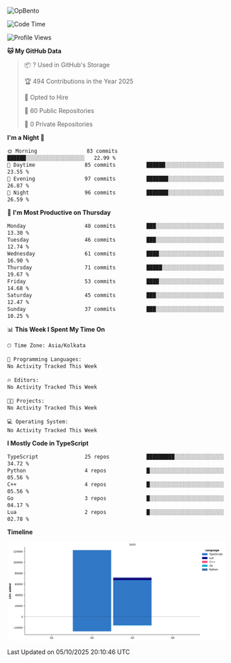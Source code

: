 ![OpBento](https://firebasestorage.googleapis.com/v0/b/smartkaksha-fe32c.appspot.com/o/opbento%2Fparthkapoor-dev3db8f.png?alt=media)

<!--START_SECTION:waka-->
![Code Time](http://img.shields.io/badge/Code%20Time-0%20secs-blue)

![Profile Views](http://img.shields.io/badge/Profile%20Views-1-blue)

**🐱 My GitHub Data** 

> 📦 ? Used in GitHub's Storage 
 > 
> 🏆 494 Contributions in the Year 2025
 > 
> 💼 Opted to Hire
 > 
> 📜 60 Public Repositories 
 > 
> 🔑 0 Private Repositories 
 > 
**I'm a Night 🦉** 

```text
🌞 Morning                83 commits          ██████░░░░░░░░░░░░░░░░░░░   22.99 % 
🌆 Daytime                85 commits          ██████░░░░░░░░░░░░░░░░░░░   23.55 % 
🌃 Evening                97 commits          ███████░░░░░░░░░░░░░░░░░░   26.87 % 
🌙 Night                  96 commits          ███████░░░░░░░░░░░░░░░░░░   26.59 % 
```
📅 **I'm Most Productive on Thursday** 

```text
Monday                   48 commits          ███░░░░░░░░░░░░░░░░░░░░░░   13.30 % 
Tuesday                  46 commits          ███░░░░░░░░░░░░░░░░░░░░░░   12.74 % 
Wednesday                61 commits          ████░░░░░░░░░░░░░░░░░░░░░   16.90 % 
Thursday                 71 commits          █████░░░░░░░░░░░░░░░░░░░░   19.67 % 
Friday                   53 commits          ████░░░░░░░░░░░░░░░░░░░░░   14.68 % 
Saturday                 45 commits          ███░░░░░░░░░░░░░░░░░░░░░░   12.47 % 
Sunday                   37 commits          ███░░░░░░░░░░░░░░░░░░░░░░   10.25 % 
```


📊 **This Week I Spent My Time On** 

```text
🕑︎ Time Zone: Asia/Kolkata

💬 Programming Languages: 
No Activity Tracked This Week

🔥 Editors: 
No Activity Tracked This Week

🐱‍💻 Projects: 
No Activity Tracked This Week

💻 Operating System: 
No Activity Tracked This Week
```

**I Mostly Code in TypeScript** 

```text
TypeScript               25 repos            █████████░░░░░░░░░░░░░░░░   34.72 % 
Python                   4 repos             █░░░░░░░░░░░░░░░░░░░░░░░░   05.56 % 
C++                      4 repos             █░░░░░░░░░░░░░░░░░░░░░░░░   05.56 % 
Go                       3 repos             █░░░░░░░░░░░░░░░░░░░░░░░░   04.17 % 
Lua                      2 repos             █░░░░░░░░░░░░░░░░░░░░░░░░   02.78 % 
```



**Timeline**

![Lines of Code chart](https://raw.githubusercontent.com/ParthKapoor-dev/ParthKapoor-dev/main/assets/bar_graph.png)


 Last Updated on 05/10/2025 20:10:46 UTC
<!--END_SECTION:waka-->
